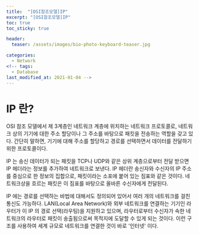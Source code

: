 ```yaml
---
title:  "[OSI참조모델]IP"
excerpt: "[OSI참조모델]IP"
toc: true
toc_sticky: true

header:
  teaser: /assets/images/bio-photo-keyboard-teaser.jpg

categories:
  - Network
<!-- tags:
  - Database 
last_modified_at: 2021-01-04 -->
---
```

# IP 란?

OSI 참조 모델에서 제 3계층인 네트워크 계층에 위치하는 네트워크 프로토콜로, 네트워크 상의 기기에 대한 주소 할당이나 그 주소를 바탕으로 
패킷을 전송하는 역할을 갖고 있다. 간단히 말하면, 기기에 대해 주소를 할당하고 경로를 선택하면서 데이터를 전달하기 위한 프로토콜이다.

IP 는 송신 데이터가 되는 패킷을 TCP나 UDP와 같은 상위 계층으로부터 전달 받으면 IP 헤더라는 정보를 추가하여 네트워크로 보낸다. IP 헤더란
송신자와 수신자의 IP 주소를 중심으로 한 정보의 집합으로, 패킷이라는 소포에 붙어 있는 짐표와 같은 것이다. 네트워크상을 흐르는 패킷은 이 짐표를
바탕으로 올바른 수신자에게 전달된다.

IP 에는 경로를 선택하는 바법에 대해서도 정의되어 있어서 여러 개의 네트워크를 걸친 통신도 가능하다. LAN(Local Area Network)와 외부 네트워크를
연결하는 기기인 라우터가 이 IP 의 경로 선택(라우팅)을 지원하고 있으며, 라우터로부터 수신자가 속한 네트워크의 라우터로 패킷이 송출됨으로써 목적지에 
도달할 수 있게 되는 것이다. 이런 구조를 사용하여 세계 규모로 네트워크를 연결한 것이 바로 '인터넷' 이다.

